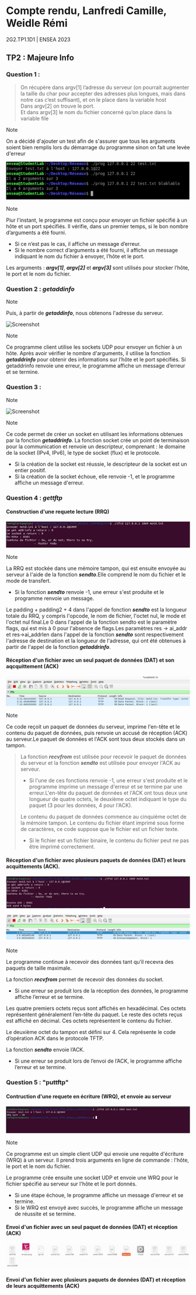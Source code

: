 # Compte rendu, Lanfredi Camille, Weidle Rémi
2G2.TP1.1D1 | ENSEA 2023

## TP2 : Majeure Info
### Question 1 : 

> 

> On récupère dans argv[1] l’adresse du serveur (on pourrait augmenter la taille du char pour accepter des adresses plus longues, mais dans notre cas c’est suffisant), et on le place dans la variable host  
> Dans argv[2] on trouve le port.   
>Et dans argv[3] le nom du fichier concerné qu’on place dans la variable file  

>[!NOTE]
> On a décidé d'ajouter un test afin de s'assurer que tous les arguments soient bien remplis lors du démarrage du programme sinon on fait une levée d'erreur  

![Screenshot](../capture/Q1.png)
>[!Note]
>Piur l'instant, le programme est conçu pour envoyer un fichier spécifié à un hôte et un port spécifiés. 
Il vérifie, dans un premier temps, si le bon nombre d’arguments a été fourni.
>- Si ce n’est pas le cas, il affiche un message d’erreur. 
>- Si le nombre correct d’arguments a été fourni, il affiche un message indiquant le nom du fichier à envoyer, l’hôte et le port.
>
>Les arguments : ***argv[1]***, ***argv[2]*** et ***argv[3]*** sont utilisés pour stocker l’hôte, le port et le nom du fichier.

### Question 2 : ***getaddinfo***

>[!NOTE]
> Puis, à partir de ***getaddinfo***, nous obtenons l'adresse du serveur.

![Screenshot](../capture/Q2.png)

>[!NOTE]
>Ce programme client utilise les sockets UDP pour envoyer un fichier à un hôte.
Après avoir vérifier le nombre d'arguments, il utilise la fonction ***getaddrinfo*** pour obtenir des informations sur l’hôte et le port spécifiés. Si getaddrinfo renvoie une erreur, le programme affiche un message d’erreur et se termine.

### Question 3 : 
 
>[!NOTE]
>
![Screenshot](../capture/Q3.png)

>[!Note]
>Ce code permet de créer un socket en utilisant les informations obtenues par la fonction ***getaddrinfo***. La fonction socket crée un point de terminaison pour la communication et renvoie un descripteur, comprenant : le domaine de la socket (IPv4, IPv6), le type de socket (flux) et le protocole. 
>- Si la création de la socket est réussie, le descripteur de la socket est un entier positif. 
>- Si la création de la socket échoue, elle renvoie -1, et le programme affiche un message d'erreur. 

### Question 4 : ***gettftp***

#### Construction d'une requete lecture (RRQ)

![Screenshot](../capture/Q4_1.png)
>[!Note]
>La RRQ est stockée dans une mémoire tampon, qui est ensuite envoyée au serveur à l'aide de la fonction ***sendto***.Elle comprend le nom du fichier et le mode de transfert.
>- Si la fonction ***sendto*** renvoie -1, une erreur s'est produite et le programme renvoie un message.
>
>Le padding + padding2 + 4 dans l'appel de fonction ***sendto*** est la longueur totale du RRQ, y compris l'opcode, le nom de fichier, l'octet nul, le mode et l'octet nul final.Le 0 dans l'appel de la fonction sendto est le paramètre flags, qui est mis à 0 pour l'absence de flags.Les paramètres res -> ai_addr et res->ai_addrlen dans l'appel de la fonction ***sendto*** sont respectivement l'adresse de destination et la longueur de l'adresse, qui ont été obtenues à partir de l'appel de la fonction ***getaddrinfo***.



#### Réception d'un fichier avec un seul paquet de données (DAT) et son aqcquittement (ACK)

![Screenshot](../capture/Q4_2.png)
>[!Note]
Ce code reçoit un paquet de données du serveur, imprime l'en-tête et le contenu du paquet de données, puis renvoie un accusé de réception (ACK) au serveur.Le paquet de données et l'ACK sont tous deux stockés dans un tampon.
>La fonction ***recvfrom*** est utilisée pour recevoir le paquet de données du serveur et la fonction ***sendto*** est utilisée pour envoyer l'ACK 
au serveur.
>- Si l'une de ces fonctions renvoie -1, une erreur s'est produite et le programme imprime un message d'erreur et se termine par une erreur.L'en-tête du paquet de données et l'ACK ont tous deux une longueur de quatre octets, le deuxième octet indiquant le type du paquet (3 pour les 
données, 4 pour l'ACK).
>
>Le contenu du paquet de données commence au cinquième octet de la mémoire tampon. Le contenu du fichier étant imprimé sous forme de caractères, ce code suppose que le fichier est un fichier texte. 
>- Si le fichier est un fichier binaire, le contenu du fichier peut ne pas être imprimé correctement.


#### Réception d'un fichier avec plusieurs paquets de données (DAT) et leurs acquittements (ACK).

![Screenshot](../capture/Q4_3.png)

![Screenshot](../capture/Q4_4.png)


>[!NOTE]
>Le programme continue à recevoir des données tant qu’il recevra des paquets de taille maximale.
>
>La fonction ***recvfrom*** permet de recevoir des données du socket. 
>- Si une erreur se produit lors de la réception des données, le programme affiche l’erreur et se termine.
>
>Les quatre premiers octets reçus sont affichés en hexadécimal. Ces octets représentent généralement l’en-tête du paquet.
>Le reste des octets reçus est affiché en décimal. Ces octets représentent le contenu du fichier.
>
>Le deuxième octet du tampon est défini sur 4. Cela représente le code d’opération ACK dans le protocole TFTP.
>
>La fonction ***sendto*** envoie l’ACK. 
>- Si une erreur se produit lors de l’envoi de l’ACK, le programme affiche l’erreur et se termine.



### Question 5 : "puttftp"

#### Contruction d'une requete en écriture (WRQ), et envoie au serveur

![Screenshot](../capture/Q5_1.png)

>[!NOTE]
>Ce programme est un simple client UDP qui envoie une requête d'écriture (WRQ) à un serveur. 
>Il prend trois arguments en ligne de commande : l'hôte, le port et le nom du fichier.
>
> Le programme crée ensuite une socket UDP et envoie une WRQ pour le fichier spécifié au serveur sur l'hôte et le port donnés. 
>- Si une étape échoue, le programme affiche un message d'erreur et se termine. 
>- Si le WRQ est envoyé avec succès, le programme affiche un message de réussite et se termine.



#### Envoi d'un fichier avec un seul paquet de données (DAT) et réception (ACK)


![Screenshot](../capture/Q5_2.png)

#### Envoi d'un fichier avec plusieurs paquets de données (DAT) et réception de leurs acquittements (ACK)


